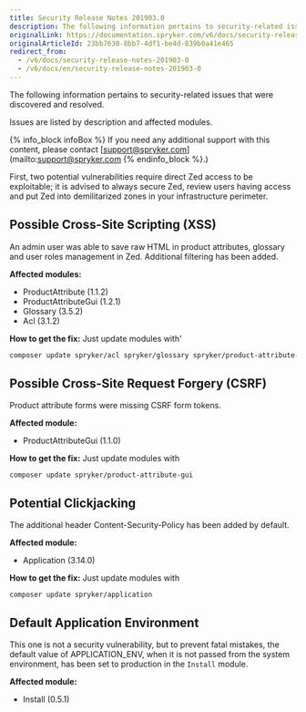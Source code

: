 ```yaml
---
title: Security Release Notes 201903.0
description: The following information pertains to security-related issues that were discovered and resolved during the 201903.0 release.
originalLink: https://documentation.spryker.com/v6/docs/security-release-notes-201903-0
originalArticleId: 23bb7630-8bb7-4df1-be4d-839b0a41e465
redirect_from:
  - /v6/docs/security-release-notes-201903-0
  - /v6/docs/en/security-release-notes-201903-0
---
```


The following information pertains to security-related issues that were discovered and resolved.

Issues are listed by description and affected modules.

{% info_block infoBox %}
If you need any additional support with this content, please contact [support@spryker.com](mailto:support@spryker.com
{% endinfo_block %}.)

First, two potential vulnerabilities require direct Zed access to be exploitable; it is advised to always secure Zed, review users having access and put Zed into demilitarized zones in your infrastructure perimeter.

## Possible Cross-Site Scripting (XSS)
An admin user was able to save raw HTML in product attributes, glossary and user roles management in Zed. Additional filtering has been added.

**Affected modules:**

* ProductAttribute <!--/module_guide/spryker/product-attribute.htm -->  (1.1.2)
* ProductAttributeGui <!--(https://documentation.spryker.com/module_guide/spryker/product-attribute-gui.htm) -->  (1.2.1)
* Glossary <!-- (https://documentation.spryker.com/module_guide/spryker/glossary.htm) --> (3.5.2)
* Acl <!--(https://documentation.spryker.com/module_guide/spryker/acl.htm) -->(3.1.2) 

**How to get the fix:** Just update modules with'

```bash
composer update spryker/acl spryker/glossary spryker/product-attribute-gui spryker/product-attribute
```

## Possible Cross-Site Request Forgery (CSRF)
Product attribute forms were missing CSRF form tokens.

**Affected module:**

* ProductAttributeGui <!--(https://documentation.spryker.com/module_guide/spryker/product-attribute-gui.htm)--> (1.1.0)

**How to get the fix:** Just update modules with 

```
composer update spryker/product-attribute-gui
```

## Potential Clickjacking
The additional header Content-Security-Policy has been added by default.

**Affected module:**

* Application <!--(https://documentation.spryker.com/module_guide/spryker/application.htm)--> (3.14.0)

**How to get the fix:** Just update modules with 

```
composer update spryker/application
```

## Default Application Environment
This one is not a security vulnerability, but to prevent fatal mistakes, the default value of APPLICATION_ENV, when it is not passed from the system environment, has been set to production in the `Install` module.

**Affected module:**

* Install <!--(https://documentation.spryker.com/module_guide/spryker/install.htm) -->(0.5.1)
